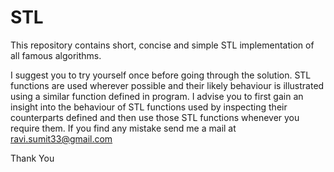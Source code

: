 # STL
This repository contains short, concise and simple STL implementation of all famous algorithms.

I suggest you to try yourself once before going through the solution. STL functions are used wherever possible and their likely behaviour is illustrated using a similar function defined in program. I advise you to first gain an insight into the behaviour of STL functions used by inspecting their counterparts defined and then use those STL functions whenever you require them. If you find any mistake send me a mail at ravi.sumit33@gmail.com

Thank You
